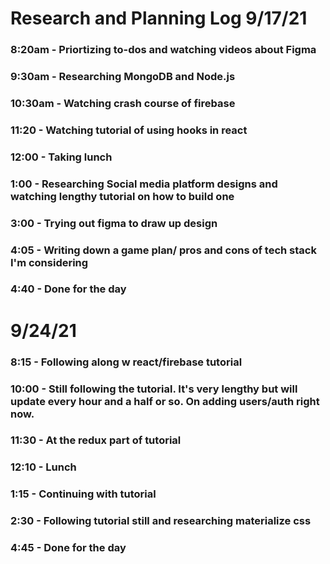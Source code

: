 # Research and Planning Log 9/17/21

### 8:20am - Priortizing to-dos and watching videos about Figma

### 9:30am - Researching MongoDB and Node.js

### 10:30am - Watching crash course of firebase

### 11:20 - Watching tutorial of using hooks in react

### 12:00 - Taking lunch

### 1:00 - Researching Social media platform designs and watching lengthy tutorial on how to build one

### 3:00 - Trying out figma to draw up design

### 4:05 - Writing down a game plan/ pros and cons of tech stack I'm considering

### 4:40 - Done for the day

# 9/24/21

### 8:15 - Following along w react/firebase tutorial

### 10:00 - Still following the tutorial. It's very lengthy but will update every hour and a half or so. On adding users/auth right now.

### 11:30 - At the redux part of tutorial

### 12:10 - Lunch

### 1:15 - Continuing with tutorial

### 2:30 - Following tutorial still and researching materialize css 

### 4:45 - Done for the day